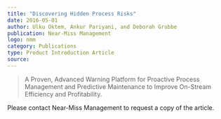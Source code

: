 ```yaml
---  
title: "Discovering Hidden Process Risks"
date: 2016-05-01
author: Ulku Oktem, Ankur Pariyani, and Deborah Grubbe
publication: Near-Miss Management
logo: nmm
category: Publications
type: Product Introduction Article
source: 
---
```


> A Proven, Advanced Warning Platform for Proactive Process Management and Predictive Maintenance to Improve On-Stream Efficiency and Profitability.

Please contact Near-Miss Management to request a copy of the article. 
